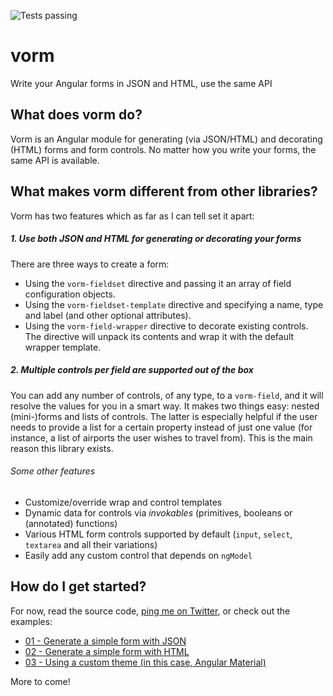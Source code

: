 ![Tests passing](https://travis-ci.org/plestik/vorm.svg?branch=master)

# vorm
Write your Angular forms in JSON and HTML, use the same API

## What does vorm do?

Vorm is an Angular module for generating (via JSON/HTML) and decorating (HTML) forms and form controls. No matter how you write your forms, the same API is available. 

## What makes vorm different from other libraries?

Vorm has two features which as far as I can tell set it apart: 

##### 1. Use both JSON and HTML for generating or decorating your forms

There are three ways to create a form:
- Using the `vorm-fieldset` directive and passing it an array of field configuration objects.
- Using the `vorm-fieldset-template` directive and specifying a name, type and label (and other optional attributes).
- Using the `vorm-field-wrapper` directive to decorate existing controls. The directive will unpack its contents and wrap it with the default wrapper template.

##### 2. Multiple controls per field are supported out of the box

You can add any number of controls, of any type, to a `vorm-field`, and it will resolve the values for you in a smart way. It makes two things easy: nested (mini-)forms and lists of controls. The latter is especially helpful if the user needs to provide a list for a certain property instead of just one value (for instance, a list of airports the user wishes to travel from). This is the main reason this library exists.

###### Some other features
* Customize/override wrap and control templates
* Dynamic data for controls via _invokables_ (primitives, booleans or (annotated) functions)
* Various HTML form controls supported by default (`input`, `select`, `textarea` and all their variations)
* Easily add any custom control that depends on `ngModel`

## How do I get started?

For now, read the source code, [ping me on Twitter](https://twitter.com/plestik), or check out the examples:
* [01 - Generate a simple form with JSON](http://plestik.github.io/vorm/examples/01/)
* [02 - Generate a simple form with HTML](http://plestik.github.io/vorm/examples/02/)
* [03 - Using a custom theme (in this case, Angular Material)](http://plestik.github.io/vorm/examples/03/)

More to come!

